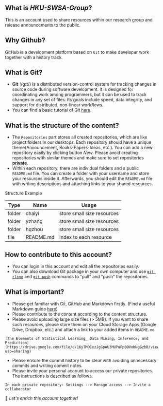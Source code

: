 ## What is *HKU-SWSA-Group*?
This is an account used to share resources within our research group and release announcements to the public.
## Why Github?
GitHub is a development platform based on `Git` to make developer work together with a history track.
## What is Git?
- **Git** (/ɡɪt/) is a distributed version-control system for tracking changes in source code during software development.
It is designed for coordinating work among programmers, but it can be used to track changes in any set of files. 
Its goals include speed, data integrity, and support for distributed, non-linear workflows.
- You can find a basic tutorial of Git [here](https://www.liaoxuefeng.com/wiki/896043488029600).
## What is the structure of the content?
- The `Repositories` part stores all created repositories, which are like project folders in our desktops. Each repository should have a unique theme(Announcement, Books-Papers-Ideas, etc.). You can add a new repository easily by clicking button *New*. Please avoid creating repositories with similar themes and make sure to set repositories **private**. 
- Within each repository, there are individual folders and a public `README.md` file. You can create a folder with your username and store your resources inside it. Afterwards, you should edit the `README.md` file with writing descriptions and attaching links to your shared resources. 

Structure Example  

|Type|Name|Usage|
|----|----|-----|
|folder|chaiyi|store small size resources|
|folder|yzhang|store small size resources|
|folder|hqzhou|store small size resources|
|file|README.md|Index to each resource|

## How to contribute to this account?
- You can login in this account and edit all the repositories easily.
- You can also download Git package in your own computer and use [`git clone`](https://www.yiibai.com/git/git_clone.html) 
and [`git push`](https://www.yiibai.com/git/git_push.html) commands to "pull" and "push" the repositories.
## What is important?
- Please get familiar with Git, GitHub and Markdown firstly. (Find a useful Markdown guide [here](https://www.markdowntutorial.com/lesson/1/))
- Please contribute to the content according to the content structure.
- Please avoid uploading large size files (> 5MB). If you want to share such resources, please store them on your Cloud Storage Apps (Google Drive, Dropbox, etc.) and attach a link to your added items in `README.md`.
```
[The Elements of Statistical Learning_ Data Mining, Inference, and Prediction](https://drive.google.com/file/d/16yTMOIxzJgGpAU3MUPuFpBOVobNgGzbB/view?usp=sharing)  
```
- Please ensure the commit history to be clear with avoiding unnecessary commits and writing commit notes. 
- Please invite your personal account to access our private repositories. The instructions is described as follows.
```
In each private repository: Settings --> Manage access --> Invite a collaborator
```

:partying_face: *Let's enrich this account together!*


